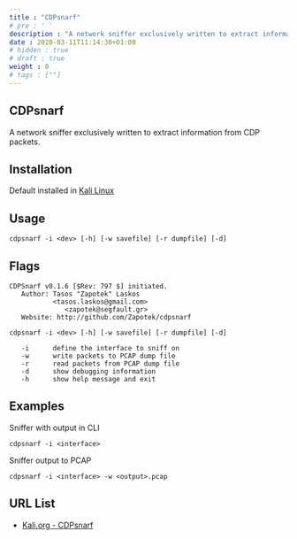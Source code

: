 ```yaml
---
title : "CDPsnarf"
# pre : ' '
description : "A network sniffer exclusively written to extract information from CDP packets."
date : 2020-03-11T11:14:30+01:00
# hidden : true
# draft : true
weight : 0
# tags : [""]
---
```


## CDPsnarf

A network sniffer exclusively written to extract information from CDP packets.

## Installation

Default installed in [Kali Linux](https://www.kali.org/)

## Usage

```plain
cdpsnarf -i <dev> [-h] [-w savefile] [-r dumpfile] [-d]
```

## Flags

```plain
CDPSnarf v0.1.6 [$Rev: 797 $] initiated.
   Author: Tasos "Zapotek" Laskos
           <tasos.laskos@gmail.com>
              <zapotek@segfault.gr>
   Website: http://github.com/Zapotek/cdpsnarf

cdpsnarf -i <dev> [-h] [-w savefile] [-r dumpfile] [-d]

   -i      define the interface to sniff on
   -w      write packets to PCAP dump file
   -r      read packets from PCAP dump file
   -d      show debugging information
   -h      show help message and exit
```

## Examples

Sniffer with output in CLI

```plain
cdpsnarf -i <interface>
```

Sniffer output to PCAP

```plain
cdpsnarf -i <interface> -w <output>.pcap
```

## URL List

* [Kali.org - CDPsnarf](https://tools.kali.org/information-gathering/cdpsnarf)

